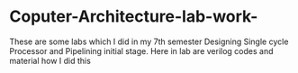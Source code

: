 # Coputer-Architecture-lab-work-
These are some labs which I did in my 7th semester Designing Single cycle Processor and Pipelining initial stage. Here in lab are verilog codes and material how I did this
